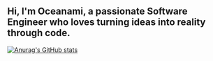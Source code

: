 ## Hi, I'm Oceanami, a passionate Software Engineer who loves turning ideas into reality through code. 

[![Anurag's GitHub stats](https://github-readme-stats.vercel.app/api?username=ocennami&count_private=true&show_icons=true&theme=radical&hide_rank=false)](https://github.com/anuraghazra/github-readme-stats)
